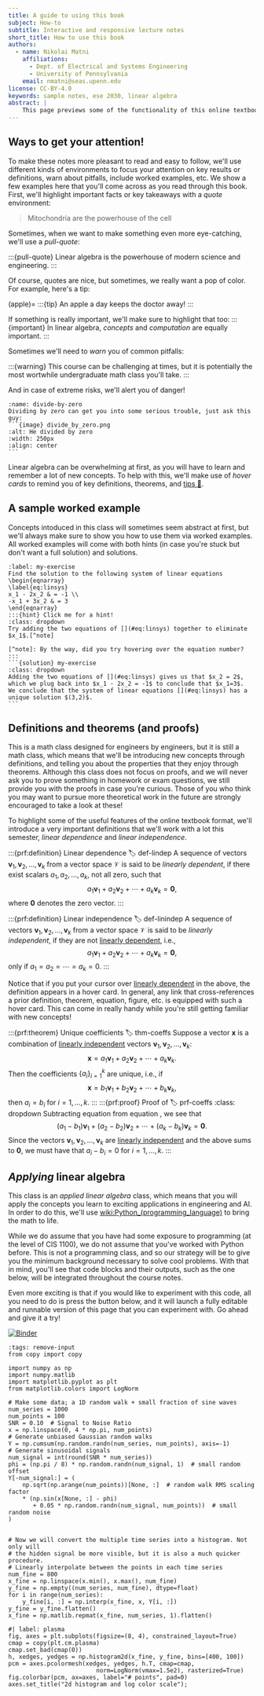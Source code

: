 ```yaml
---
title: A guide to using this book
subject: How-to
subtitle: Interactive and responsive lecture notes
short_title: How to use this book
authors:
  - name: Nikolai Matni
    affiliations:
      - Dept. of Electrical and Systems Engineering
      - University of Pennsylvania
    email: nmatni@seas.upenn.edu
license: CC-BY-4.0
keywords: sample notes, ese 2030, linear algebra
abstract: |
    This page previews some of the functionality of this online textbook.  Don't be afraid to click, hover over, and otherwise explore the contents of this page.  And don't worry, whenever we come across a new functionality in the main text for the first time, we'll remind you how to use it.
---
```



## Ways to get your attention!

To make these notes more pleasant to read and easy to follow, we'll use different kinds of environments to focus your attention on key results or definitions, warn about pitfalls, include worked examples, etc.  We show a few examples here that you'll come across as you read through this book. First, we'll highlight important facts or key takeaways with a _quote_ environment:

> Mitochondria are the powerhouse of the cell

Sometimes, when we want to make something even more eye-catching, we'll use a _pull-quote_:

:::{pull-quote}
Linear algebra is the powerhouse of modern science and engineering.
:::

Of course, quotes are nice, but sometimes, we really want a pop of color.  For example, here's a tip:

(apple)= 
:::{tip}
An apple a day keeps the doctor away!
:::


If something is really important, we'll make sure to highlight that too:
:::{important}
In linear algebra, _concepts_ and _computation_ are equally important.
:::

Sometimes we'll need to _warn_ you of common pitfalls:

:::{warning}
This course can be challenging at times, but it is potentially the most wortwhile undergraduate math class you'll take.
:::

And in case of extreme risks, we'll alert you of danger!
````{danger}
:name: divide-by-zero
Dividing by zero can get you into some serious trouble, just ask this guy:
```{image} divide_by_zero.png
:alt: He divided by zero
:width: 250px
:align: center
```
````

Linear algebra can be overwhelming at first, as you will have to learn and remember a lot of new concepts.  To help with this, we'll make use of _hover cards_ to remind you of key definitions, theorems, and [tips 🍎](#apple). 


## A sample worked example

Concepts intoduced in this class will sometimes seem abstract at first, but we'll always make sure to show you how to use them via worked examples.  All worked examples will come with both hints (in case you're stuck but don't want a full solution) and solutions.

````{exercise}  My first system of linear equations
:label: my-exercise
Find the solution to the following system of linear equations
\begin{eqnarray}
\label{eq:linsys}
x_1 - 2x_2 & = -1 \\
-x_1 + 3x_2 & = 3
\end{eqnarray}
:::{hint} Click me for a hint!
:class: dropdown
Try adding the two equations of [](#eq:linsys) together to eliminate $x_1$.[^note]

[^note]: By the way, did you try hovering over the equation number?
:::
```{solution} my-exercise
:class: dropdown
Adding the two equations of [](#eq:linsys) gives us that $x_2 = 2$, which we plug back into $x_1 - 2x_2 = -1$ to conclude that $x_1=3$.  We conclude that the system of linear equations [](#eq:linsys) has a unique solution $(3,2)$.
```
````


## Definitions and theorems (and proofs)

This is a math class designed for engineers by engineers, but it is still a math class, which means that we'll be introducing new concepts through definitions, and telling you about the properties that they enjoy through theorems.  Although this class does not focus on proofs, and we will never ask you to prove something in homework or exam questions, we still provide you with the proofs in case you're curious.  Those of you who think you may want to pursue more theoretical work in the future are strongly encouraged to take a look at these!

To highlight some of the useful features of the online textbook format, we'll introduce a very important definitions that we'll work with a lot this semester, _linear dependence_ and _linear independence_.

:::{prf:definition} Linear dependence
:label: def-lindep
A sequence of vectors $\mathbf{v}_1, \mathbf{v}_2, \dots, \mathbf{v}_k$ from a vector space $\mathcal{V}$ is said to be _linearly dependent_, if there exist scalars $a_1, a_2, \dots, a_k,$ not all zero, such that
$$
\label{eq-lindep}
a_1\mathbf{v}_1 + a_2\mathbf{v}_2 + \cdots + a_k\mathbf{v}_k = \mathbf{0},
$$
where $\mathbf{0}$ denotes the zero vector.
:::

:::{prf:definition} Linear independence
:label: def-linindep
A sequence of vectors $\mathbf{v}_1, \mathbf{v}_2, \dots, \mathbf{v}_k$ from a vector space $\mathcal{V}$ is said to be _linearly independent_, if they are not [linearly dependent](#def-lindep), i.e.,
$$
a_1\mathbf{v}_1 + a_2\mathbf{v}_2 + \cdots + a_k\mathbf{v}_k = \mathbf{0},
$$
only if $a_1=a_2=\cdots=a_k=0$.
:::

Notice that if you put your cursor over [linearly dependent](#def-lindep) in the above, the definition appears in a hover card.  In general, any link that cross-references a prior definition, theorem, equation, figure, etc. is equipped with such a hover card.  This can come in really handy while you're still getting familiar with new concepts! 

:::{prf:theorem} Unique coefficients
:label: thm-coeffs
Suppose a vector $\mathbf{x}$ is a combination of [linearly independent](#def-linindep) vectors $\mathbf{v}_1, \mathbf{v}_2, \dots, \mathbf{v}_k$:
$$
\label{rep1}
\mathbf{x}=a_1\mathbf{v}_1 + a_2\mathbf{v}_2 + \cdots + a_k\mathbf{v}_k.
$$
Then the coefficients $\{a_i\}_{i=1}^k$ are unique, i.e., if 
$$
\label{rep2}
\mathbf{x}=b_1\mathbf{v}_1 + b_2\mathbf{v}_2 + \cdots + b_k\mathbf{v}_k,
$$
then $a_i=b_i$ for $i=1,\dots,k$.
:::
:::{prf:proof} Proof of [](#thm-coeffs)
:label: prf-coeffs
:class: dropdown
Subtracting equation [](#rep2) from equation [](#rep1), we see that 
$$
(a_1-b_1)\mathbf{v}_1 + (a_2-b_2)\mathbf{v}_2 + \cdots + (a_k-b_k)\mathbf{v}_k=\mathbf 0.
$$
Since the vectors $\mathbf{v}_1, \mathbf{v}_2, \dots, \mathbf{v}_k$ are [linearly independent](#def-linindep) and the above sums to $\mathbf 0$, we must have that $a_i-b_i=0$ for $i=1,\dots,k$.
:::


## _Applying_ linear algebra
This class is an _applied linear algebra_ class, which means that you will apply the concepts you learn to exciting applications in engineering and AI.  In order to do this, we'll use <wiki:Python_(programming_language)> to bring the math to life.

While we do assume that you have had some exposure to programming (at the level of CIS 1100), we do not assume that you've worked with Python before.  This is not a programming class, and so our strategy will be to give you the minimum background necessary to solve cool problems.  With that in mind, you'll see that code blocks and their outputs, such as the one below, will be integrated throughout the course notes.  

Even more exciting is that if you would like to experiment with this code, all you need to do is press the button below, and it will launch a fully editable and runnable version of this page that you can experiment with.  Go ahead and give it a try!

[![Binder](https://mybinder.org/badge_logo.svg)](https://mybinder.org/v2/gh/nikolaimatni/ese-2030/HEAD?labpath=01-paper.md)

```{code-cell} python
:tags: remove-input
from copy import copy

import numpy as np
import numpy.matlib
import matplotlib.pyplot as plt
from matplotlib.colors import LogNorm
```

```{code-cell} python
# Make some data; a 1D random walk + small fraction of sine waves
num_series = 1000
num_points = 100
SNR = 0.10  # Signal to Noise Ratio
x = np.linspace(0, 4 * np.pi, num_points)
# Generate unbiased Gaussian random walks
Y = np.cumsum(np.random.randn(num_series, num_points), axis=-1)
# Generate sinusoidal signals
num_signal = int(round(SNR * num_series))
phi = (np.pi / 8) * np.random.randn(num_signal, 1)  # small random offset
Y[-num_signal:] = (
    np.sqrt(np.arange(num_points))[None, :]  # random walk RMS scaling factor
    * (np.sin(x[None, :] - phi)
       + 0.05 * np.random.randn(num_signal, num_points))  # small random noise
)


# Now we will convert the multiple time series into a histogram. Not only will
# the hidden signal be more visible, but it is also a much quicker procedure.
# Linearly interpolate between the points in each time series
num_fine = 800
x_fine = np.linspace(x.min(), x.max(), num_fine)
y_fine = np.empty((num_series, num_fine), dtype=float)
for i in range(num_series):
    y_fine[i, :] = np.interp(x_fine, x, Y[i, :])
y_fine = y_fine.flatten()
x_fine = np.matlib.repmat(x_fine, num_series, 1).flatten()
```

```{code-cell} python
#| label: plasma
fig, axes = plt.subplots(figsize=(8, 4), constrained_layout=True)
cmap = copy(plt.cm.plasma)
cmap.set_bad(cmap(0))
h, xedges, yedges = np.histogram2d(x_fine, y_fine, bins=[400, 100])
pcm = axes.pcolormesh(xedges, yedges, h.T, cmap=cmap,
                         norm=LogNorm(vmax=1.5e2), rasterized=True)
fig.colorbar(pcm, ax=axes, label="# points", pad=0)
axes.set_title("2d histogram and log color scale");
```

[2i2c]: https://2i2c.org/
[curvenote]: https://curvenote.com
[docutils]: https://docutils.sourceforge.io/
[executablebooks]: https://executablebooks.org/
[jupyterbook]: https://jupyterbook.org/
[jupyterlab-myst]: https://github.com/executablebooks/jupyterlab-myst
[sphinx]: https://www.sphinx-doc.org/
